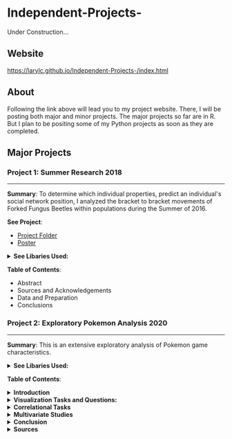 # Independent-Projects-

Under Construction...

## Website 
https://larylc.github.io/Independent-Projects-/index.html

## About 
Following the link above will lead you to my project website. There, I will be posting both major and minor projects. The major projects so far are in R. But I plan to be positing some of my Python projects as soon as they are completed.

## Major Projects

### Project 1: Summer Research 2018
----
**Summary**: To determine which individual properties, predict an individual's social network position, I analyzed the bracket to bracket movements of Forked Fungus Beetles within populations during the Summer of 2016. 

**See Project**:
* [Project Folder](https://github.com/larylc/Summer-Research-2018)
* [Poster](https://github.com/larylc/Summer-Research-2018/blob/main/Sigma%20Xi%20Research%20Poster%20Summer%202018%20Cedric%20Lary-%20Ultra.pdf)

<details>
<summary><b>See Libaries Used:</b></summary>
 
* library(knitr)
* library(plyr)
* library(doBy)
* library(ggplot2) 
* library(visreg)
* library(effects)
* library(lattice)
* library(lme4)
* library(car) 
* library(lsmeans)

</details>

**Table of Contents**:
* Abstract
* Sources and Acknowledgements 
* Data and Preparation
* Conclusions

### Project 2: Exploratory Pokemon Analysis 2020 
---

**Summary**: This is an extensive exploratory analysis of Pokemon game characteristics.

<details>
<summary><b>See Libaries Used:</b></summary>
 
* library(knitr)
* library(stringr)
* library(ggplot2)
* library(lattice)
* library(latticeExtra)
* library(scales)
* library(ggthemes)
* library(hrbrthemes)
* library(treemapify)
* library(gridExtra)
* library(ggbeeswarm)
* library(ggridges) 
* library(ggcorrplot)
* library(visreg)
* library(car)
* library(dplyr)
* library(vcd)
* library(readr)
* library(factoextra)

</details>

**Table of Contents**:

<details>
 
<summary><b>Introduction</b></summary>
* Goals
* Potential Questions and Tasks

</details>

<details>
<summary><b>Visualization Tasks and Questions:</b></summary>
 
* Visualize the number of Pokemon per type.
* Are there more dual-types than mono-types?
* Are Pokemon with dual-types on average stronger than mono-type Pokemon?
* On average, what is the strongest and weakest type?
* Which types have the most of each stat?
* Are some generations on average stronger than others?
* Do newer generations have more variation in their stats?
* Which stats have the most and least variation?

</details>

<details>
<summary><b>Correlational Tasks</b></summary>
 
* What stats are correlated with each other?
* What stats are correlated with individual types?
* Is typing significantly correlated with stat total? Does typing predict overall stats?
* Is dual typing significantly correlated with stat total?
* Is typing correlated with sub-legendary /mystical/ legendary status?
* Which stat(s) are most useful for predicting legendary/ sub legendary/ mythical status?
* Do pokemon with better designs have higher stats?

</details>

<details>
<summary><b>Multivariate Studies</b></summary>
 
* What would a PCA cluster of Pokemon look like based on their stats?
* 
</details>

<details>
<summary><b>Conclusion</b></summary>
</details>

<details>
<summary><b>Sources</b></summary>
</details>





